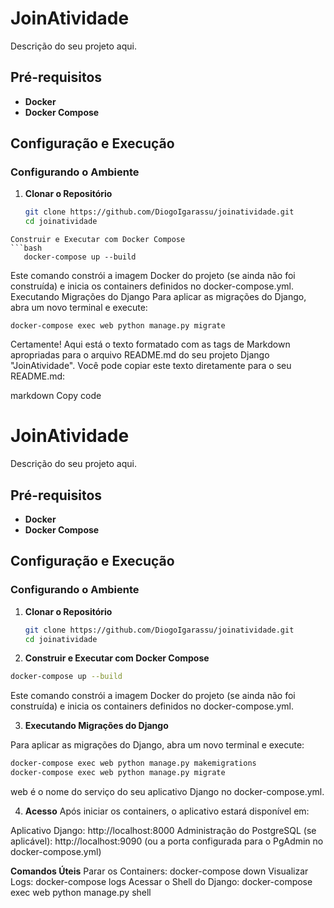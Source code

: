 # JoinAtividade

Descrição do seu projeto aqui.

## Pré-requisitos

- **Docker**
- **Docker Compose**

## Configuração e Execução

### Configurando o Ambiente

1. **Clonar o Repositório**
   ```bash
   git clone https://github.com/DiogoIgarassu/joinatividade.git
   cd joinatividade
```
Construir e Executar com Docker Compose
```bash
   docker-compose up --build
```
Este comando constrói a imagem Docker do projeto (se ainda não foi construída) e inicia os containers definidos no docker-compose.yml.
Executando Migrações do Django
Para aplicar as migrações do Django, abra um novo terminal e execute:

```docker-compose exec web python manage.py makemigrations
docker-compose exec web python manage.py migrate
```


Certamente! Aqui está o texto formatado com as tags de Markdown apropriadas para o arquivo README.md do seu projeto Django "JoinAtividade". Você pode copiar este texto diretamente para o seu README.md:

markdown
Copy code
# JoinAtividade

Descrição do seu projeto aqui.

## Pré-requisitos

- **Docker**
- **Docker Compose**

## Configuração e Execução

### Configurando o Ambiente

1. **Clonar o Repositório**
   ```bash
   git clone https://github.com/DiogoIgarassu/joinatividade.git
   cd joinatividade
   ```

2. **Construir e Executar com Docker Compose**

```bash
docker-compose up --build
```

Este comando constrói a imagem Docker do projeto (se ainda não foi construída) e inicia os containers definidos no docker-compose.yml.

3. **Executando Migrações do Django**

Para aplicar as migrações do Django, abra um novo terminal e execute:

```bash
docker-compose exec web python manage.py makemigrations
docker-compose exec web python manage.py migrate
```

web é o nome do serviço do seu aplicativo Django no docker-compose.yml.

4. **Acesso**
Após iniciar os containers, o aplicativo estará disponível em:

Aplicativo Django: http://localhost:8000
Administração do PostgreSQL (se aplicável): http://localhost:9090 (ou a porta configurada para o PgAdmin no docker-compose.yml)

**Comandos Úteis**
Parar os Containers: docker-compose down
Visualizar Logs: docker-compose logs
Acessar o Shell do Django: docker-compose exec web python manage.py shell
